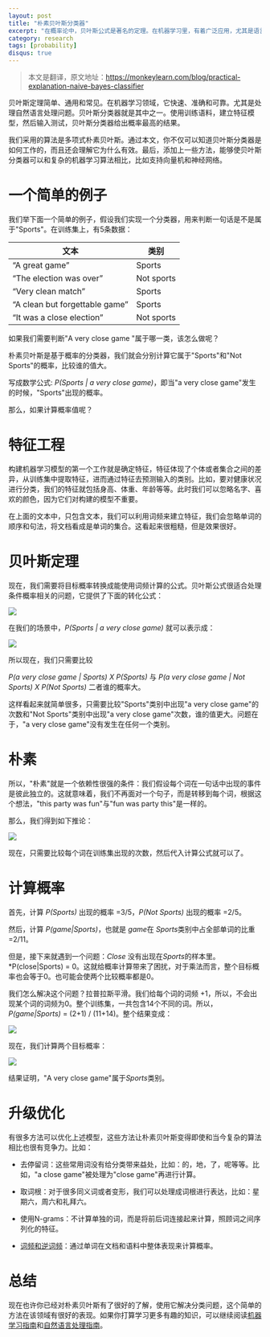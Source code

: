 ```yaml
---
layout: post
title: "朴素贝叶斯分类器"
excerpt: "在概率论中，贝叶斯公式是著名的定理。在机器学习里，有着广泛应用，尤其是语言类问题。本篇以简单和朴实的语言介绍这个定理及其应用。"
category: research
tags: [probability]
disqus: true
---
```


> 本文是翻译，原文地址：https://monkeylearn.com/blog/practical-explanation-naive-bayes-classifier

贝叶斯定理简单、通用和常见。在机器学习领域，它快速、准确和可靠。尤其是处理自然语言处理问题。贝叶斯分类器就是其中之一。使用训练语料，建立特征模型，然后输入测试，贝叶斯分类器给出概率最高的结果。

我们采用的算法是多项式朴素贝叶斯。通过本文，你不仅可以知道贝叶斯分类器是如何工作的，而且还会理解它为什么有效。最后，添加上一些方法，能够使贝叶斯分类器可以和复杂的机器学习算法相比，比如支持向量机和神经网络。

# 一个简单的例子

我们举下面一个简单的例子，假设我们实现一个分类器，用来判断一句话是不是属于"Sports"。在训练集上，有5条数据：

| 文本	| 类别 |
| --- | --- |
| “A great game” | Sports
| “The election was over” | 	Not sports
| “Very clean match” | 	Sports
| “A clean but forgettable game” | 	Sports
| “It was a close election” | 	Not sports

如果我们需要判断"A very close game "属于哪一类，该怎么做呢？

朴素贝叶斯是基于概率的分类器，我们就会分别计算它属于"Sports"和"Not Sports"的概率，比较谁的值大。

写成数学公式: *P(Sports | a very close game)*，即当"a very close game"发生的时候，"Sports"出现的概率。

那么，如果计算概率值呢？

# 特征工程

构建机器学习模型的第一个工作就是确定特征，特征体现了个体或者集合之间的差异，从训练集中提取特征，进而通过特征去预测输入的类别。比如，要对健康状况进行分类，我们的特征就包括身高、体重、年龄等等。此时我们可以忽略名字、喜欢的颜色，因为它们对构建的模型不重要。

在上面的文本中，只包含文本，我们可以利用词频来建立特征，我们会忽略单词的顺序和句法，将文档看成是单词的集合。这看起来很粗糙，但是效果很好。

# 贝叶斯定理

现在，我们需要将目标概率转换成能使用词频计算的公式。贝叶斯公式很适合处理条件概率相关的问题，它提供了下面的转化公式：

![](http://7xkeqi.com1.z0.glb.clouddn.com/chatbot/images/2017/06/bayes1.svg)

在我们的场景中，*P(Sports | a very close game)* 就可以表示成：

![](http://7xkeqi.com1.z0.glb.clouddn.com/chatbot/images/2017/06/bayes2.svg)

所以现在，我们只需要比较

*P(a very close game | Sports) X P(Sports)* 与 *P(a very close game | Not Sports) X P(Not Sports)* 二者谁的概率大。

这样看起来就简单很多，只需要比较"Sports"类别中出现"a very close game"的次数和"Not Sports"类别中出现"a very close game"次数，谁的值更大。问题在于，"a very close game"没有发生在任何一个类别。

# 朴素
所以，"朴素"就是一个依赖性很强的条件：我们假设每个词在一句话中出现的事件是彼此独立的。这就意味着，我们不再面对一个句子，而是转移到每个词，根据这个想法，"this party was fun"与"fun was party this"是一样的。

那么，我们得到如下推论：

![](http://7xkeqi.com1.z0.glb.clouddn.com/chatbot/images/2017/06/bayes3.svg)

现在，只需要比较每个词在训练集出现的次数，然后代入计算公式就可以了。

# 计算概率

首先，计算 *P(Sports)* 出现的概率 =3/5，*P(Not Sports)* 出现的概率 =2/5。

然后，计算 *P(game|Sports)*，也就是 *game*在 *Sports*类别中占全部单词的比重 =2/11。

但是，接下来就遇到一个问题：*Close* 没有出现在*Sports*的样本里。*P(close|Sports) = 0。这就给概率计算带来了困扰，对于乘法而言，整个目标概率也会等于0。也可能会使两个比较概率都是0。

我们怎么解决这个问题？拉普拉斯平滑。我们给每个词的词频 +1，所以，不会出现某个词的词频为0。整个训练集，一共包含14个不同的词。所以，*P(game|Sports)* = (2+1) / (11+14)。整个结果变成：

![](http://7xkeqi.com1.z0.glb.clouddn.com/chatbot/images/2017/06/bayes4.svg)

现在，我们计算两个目标概率：

![](http://7xkeqi.com1.z0.glb.clouddn.com/chatbot/images/2017/06/bayes5.svg)

结果证明，"A very close game"属于*Sports*类别。

# 升级优化

有很多方法可以优化上述模型，这些方法让朴素贝叶斯变得即使和当今复杂的算法相比也很有竞争力。比如：

* 去停留词：这些常用词没有给分类带来益处，比如：的，地，了，呢等等。比如，"a close game"被处理为"close game"再进行计算。

* 取词根：对于很多同义词或者变形，我们可以处理成词根进行表达，比如：星期六，周六和礼拜六。

* 使用N-grams：不计算单独的词，而是将前后词连接起来计算，照顾词之间序列化的特征。

* [词频和逆词频](http://samurais.github.io/development/2017/06/14/tf-idf/)：通过单词在文档和语料中整体表现来计算概率。

# 总结

现在也许你已经对朴素贝叶斯有了很好的了解，使用它解决分类问题，这个简单的方法在该领域有很好的表现。如果你打算学习更多有趣的知识，可以继续阅读[机器学习指南](https://blog.monkeylearn.com/a-gentle-guide-to-machine-learning/)和[自然语言处理指南](https://blog.monkeylearn.com/the-definitive-guide-to-natural-language-processing/)。